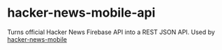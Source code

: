 # hacker-news-mobile-api

Turns official Hacker News Firebase API into a REST JSON API. Used by [hacker-news-mobile](https://github.com/jsdf/hacker-news-mobile)
